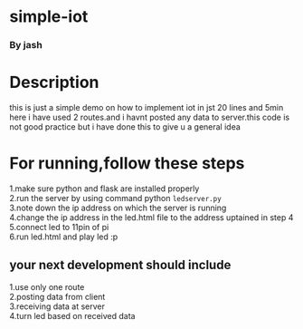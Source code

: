 # simple-iot
<h3>By jash</h3>

<h1>Description</h1>
this is just a simple demo on how to implement iot in jst 20 lines and 5min</br>
here i have used 2 routes.and i havnt posted any data to server.this code is not good practice but i have done this to give u a general idea</br>

<h1>For running,follow these steps</h1>

1.make sure python and flask are installed properly </br>
2.run the server by using command python <code>ledserver.py</code></br>
3.note down the ip address on which the server is running</br>
4.change the ip address in the led.html file to the address uptained in step 4</br>
5.connect led to 11pin of pi</br>
6.run led.html and play led :p</br>

<h2>your next development should include</h2>
1.use only one route </br>
2.posting data from client</br> 
3.receiving data at server</br>
4.turn led based on received data</br>